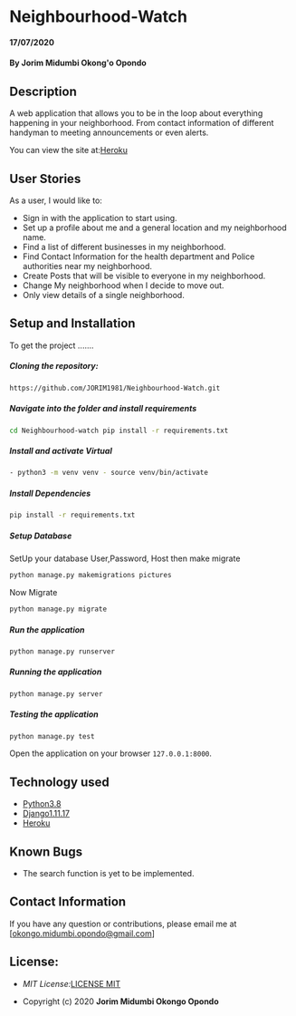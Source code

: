 

# Neighbourhood-Watch

#### 17/07/2020
#### By **Jorim Midumbi Okong'o Opondo**

## Description
A web application that allows you to be in the loop about everything happening in your neighborhood. From contact information of different handyman to meeting announcements or even alerts.

You can view the site at:[Heroku](https://hoodwatch-jorim.herokuapp.com/accounts/login/?next=/)


## User Stories
As a user, I would like to:
* Sign in with the application to start using.
* Set up a profile about me and a general location and my neighborhood name.
* Find a list of different businesses in my neighborhood.
* Find Contact Information for the health department and Police authorities near my neighborhood.
* Create Posts that will be visible to everyone in my neighborhood.
* Change My neighborhood when I decide to move out.
* Only view details of a single neighborhood.
  

  
## Setup and Installation  
To get the project ....... 
  
##### Cloning the repository:  
 ```bash 
 https://github.com/JORIM1981/Neighbourhood-Watch.git 
```
##### Navigate into the folder and install requirements  
 ```bash 
cd Neighbourhood-watch pip install -r requirements.txt 
```
##### Install and activate Virtual  
 ```bash 
- python3 -m venv venv - source venv/bin/activate 
```  
##### Install Dependencies  
 ```bash 
 pip install -r requirements.txt 
```  
 ##### Setup Database  
  SetUp your database User,Password, Host then make migrate  
 ```bash 
python manage.py makemigrations pictures 
 ``` 
 Now Migrate  
 ```bash 
 python manage.py migrate 
```
##### Run the application  
 ```bash 
 python manage.py runserver 
``` 
##### Running the application  
 ```bash 
 python manage.py server 
```
##### Testing the application  
 ```bash 
 python manage.py test 
```
Open the application on your browser `127.0.0.1:8000`. 


## Technology used

* [Python3.8](https://www.python.org/)
* [Django1.11.17](https://docs.djangoproject.com/en/2.2/)
* [Heroku](https://heroku.com)


## Known Bugs
* The search function is yet to be implemented.

## Contact Information 

If you have any question or contributions, please email me at [okongo.midumbi.opondo@gmail.com]

## License:

- _MIT License:_[LICENSE MIT](./LICENSE)

- Copyright (c) 2020 **Jorim Midumbi Okongo Opondo**


